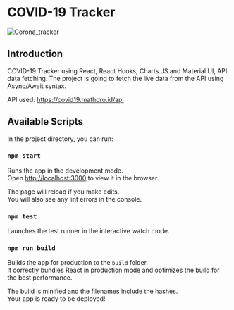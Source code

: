 # COVID-19 Tracker

![Corona_tracker](https://user-images.githubusercontent.com/12187795/92937465-a703f380-f44b-11ea-966a-9bdae10fb03a.png)

## Introduction

COVID-19 Tracker using React, React Hooks, Charts.JS and Material UI, API data fetching.
The project is going to fetch the live data from the API using Async/Await syntax. 

API used: https://covid19.mathdro.id/api

## Available Scripts

In the project directory, you can run:

### `npm start`

Runs the app in the development mode.<br />
Open [http://localhost:3000](http://localhost:3000) to view it in the browser.

The page will reload if you make edits.<br />
You will also see any lint errors in the console.

### `npm test`

Launches the test runner in the interactive watch mode.<br />

### `npm run build`

Builds the app for production to the `build` folder.<br />
It correctly bundles React in production mode and optimizes the build for the best performance.

The build is minified and the filenames include the hashes.<br />
Your app is ready to be deployed!
